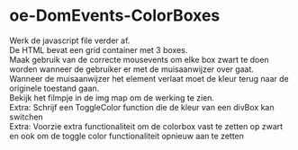 # oe-DomEvents-ColorBoxes

Werk de javascript file verder af.<br>
De HTML bevat een grid container met 3 boxes.<br>
Maak gebruik van de correcte mousevents om elke box zwart te doen worden 
wanneer de gebruiker er met de muisaanwijzer over gaat.<br>
Wanneer de muisaanwijzer het element verlaat moet de kleur terug naar de originele toestand gaan.<br>
Bekijk het filmpje in de img map om de werking te zien.<br>
Extra: Schrijf een ToggleColor function die de kleur van een divBox kan switchen<br>
Extra: Voorzie extra functionaliteit om de colorbox vast te zetten op zwart en ook om de toggle color functionaliteit opnieuw aan te zetten
